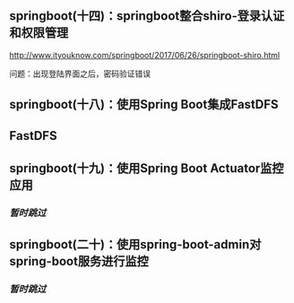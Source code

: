 ## springboot(十四)：springboot整合shiro-登录认证和权限管理
http://www.ityouknow.com/springboot/2017/06/26/springboot-shiro.html

问题：出现登陆界面之后，密码验证错误

## springboot(十八)：使用Spring Boot集成FastDFS
## **FastDFS**

## springboot(十九)：使用**Spring Boot Actuator**监控应用
### *暂时跳过*

## springboot(二十)：使用**spring-boot-admin**对spring-boot服务进行监控
### *暂时跳过*